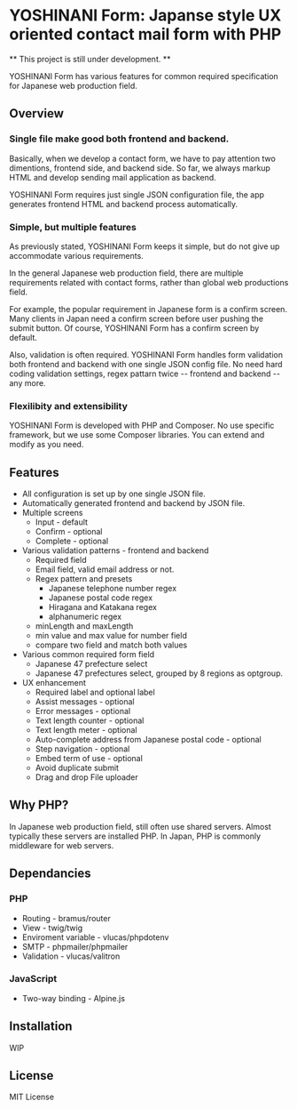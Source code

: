 # YOSHINANI Form: Japanse style UX oriented contact mail form with PHP

** This project is still under development. **

YOSHINANI Form has various features for common required specification for Japanese web production field.

## Overview

### Single file make good both frontend and backend.

Basically, when we develop a contact form, we have to pay attention two dimentions, frontend side, and backend side. So far, we always markup HTML and develop sending mail application as backend.

YOSHINANI Form requires just single JSON configuration file, the app generates frontend HTML and backend process automatically.

### Simple, but multiple features

As previously stated, YOSHINANI Form keeps it simple, but do not give up accommodate various requirements.

In the general Japanese web production field, there are multiple requirements related with contact forms, rather than global web productions field.

For example, the popular requirement in Japanese form is a confirm screen. Many clients in Japan need a confirm screen before user pushing the submit button. Of course, YOSHINANI Form has a confirm screen by default.

Also, validation is often required. YOSHINANI Form handles form validation both frontend and backend with one single JSON config file. No need hard coding validation settings, regex pattarn twice -- frontend and backend -- any more.

### Flexilibity and extensibility

YOSHINANI Form is developed with PHP and Composer. No use specific framework, but we use some Composer libraries. You can extend and modify as you need.

## Features

* All configuration is set up by one single JSON file.
* Automatically generated frontend and backend by JSON file.
* Multiple screens
  * Input - default
  * Confirm - optional
  * Complete - optional
* Various validation patterns - frontend and backend
  * Required field
  * Email field, valid email address or not.
  * Regex pattern and presets
    * Japanese telephone number regex
    * Japanese postal code regex
    * Hiragana and Katakana regex
    * alphanumeric regex
  * minLength and maxLength
  * min value and max value for number field
  * compare two field and match both values
* Various common required form field
  * Japanese 47 prefecture select
  * Japanese 47 prefectures select, grouped by 8 regions as optgroup.
* UX enhancement
  * Required label and optional label
  * Assist messages - optional
  * Error messages - optional
  * Text length counter - optional
  * Text length meter - optional
  * Auto-complete address from Japanese postal code - optional
  * Step navigation - optional
  * Embed term of use - optional
  * Avoid duplicate submit
  * Drag and drop File uploader

## Why PHP?
In Japanese web production field, still often use shared servers. Almost typically these servers are installed PHP. In Japan, PHP is commonly middleware for web servers.

## Dependancies

### PHP
* Routing - bramus/router
* View - twig/twig
* Enviroment variable - vlucas/phpdotenv
* SMTP - phpmailer/phpmailer
* Validation - vlucas/valitron

### JavaScript
* Two-way binding - Alpine.js

## Installation
WIP

## License
MIT License